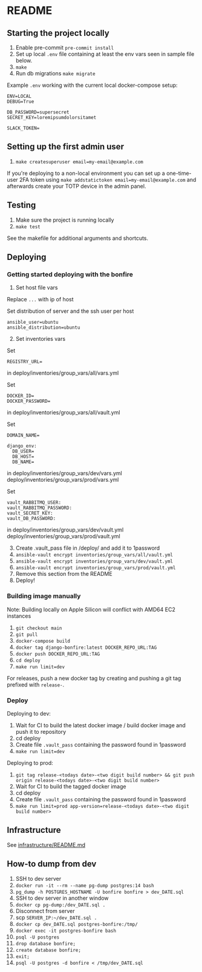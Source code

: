 # README

## Starting the project locally

1. Enable pre-commit `pre-commit install`
2. Set up local `.env` file containing at least the env vars seen in sample file below.
3. `make`
4. Run db migrations `make migrate`

Example `.env` working with the current local docker-compose setup:

```
ENV=LOCAL
DEBUG=True

DB_PASSWORD=supersecret
SECRET_KEY=loremipsumdolorsitamet

SLACK_TOKEN=
```

## Setting up the first admin user

1. `make createsuperuser email=my-email@example.com`

If you're deploying to a non-local environment you can set up a one-time-user 2FA token using `make addstatictoken email=my-email@example.com` and afterwards create your TOTP device in the admin panel.

## Testing

1. Make sure the project is running locally
2. `make test`

See the makefile for additional arguments and shortcuts.

## Deploying

### Getting started deploying with the bonfire

1. Set host file vars

Replace `...` with ip of host

Set distribution of server and the ssh user per host
```
ansible_user=ubuntu
ansible_distribution=ubuntu
```

2. Set inventories vars

Set
```
REGISTRY_URL=
```
in
deploy/inventories/group_vars/all/vars.yml

Set
```
DOCKER_ID=
DOCKER_PASSWORD=
```
in
deploy/inventories/group_vars/all/vault.yml

Set
```
DOMAIN_NAME=

django_env: 
  DB_USER=
  DB_HOST=
  DB_NAME=
```
in
deploy/inventories/group_vars/dev/vars.yml
deploy/inventories/group_vars/prod/vars.yml

Set
```
vault_RABBITMQ_USER: 
vault_RABBITMQ_PASSWORD: 
vault_SECRET_KEY: 
vault_DB_PASSWORD: 
```
in
deploy/inventories/group_vars/dev/vault.yml
deploy/inventories/group_vars/prod/vault.yml

3. Create .vault_pass file in /deploy/ and add it to 1password
4. `ansible-vault encrypt inventories/group_vars/all/vault.yml`
5. `ansible-vault encrypt inventories/group_vars/dev/vault.yml`
6. `ansible-vault encrypt inventories/group_vars/prod/vault.yml`
7. Remove this section from the README
8. Deploy!

### Building image manually

Note: Building locally on Apple Silicon will conflict with AMD64 EC2 instances

1. `git checkout main`
2. `git pull`
3. `docker-compose build`
4. `docker tag django-bonfire:latest DOCKER_REPO_URL:TAG`
5. `docker push DOCKER_REPO_URL:TAG`
6. `cd deploy`
7. `make run limit=dev`

For releases, push a new docker tag by creating and pushing a git tag prefixed with `release-`.

### Deploy

Deploying to dev:

1. Wait for CI to build the latest docker image / build docker image and push it to repository
2. cd deploy
3. Create file `.vault_pass` containing the password found in 1password
4. `make run limit=dev`

Deploying to prod:

1. `git tag release-<todays date>-<two digit build number> && git push origin release-<todays date>-<two digit build number>`
2. Wait for CI to build the tagged docker image
3. cd deploy
4. Create file `.vault_pass` containing the password found in 1password
5. `make run limit=prod app-version=release-<todays date>-<two digit build number>`


## Infrastructure

See [infrastructure/README.md](infrastructure/README.md)


## How-to dump from dev

1. SSH to dev server
2. `docker run -it --rm --name pg-dump postgres:14 bash`
3. `pg_dump -h POSTGRES_HOSTNAME -U bonfire bonfire > dev_DATE.sql`
4. SSH to dev server in another window
5. `docker cp pg-dump:/dev_DATE.sql .`
6. Disconnect from server
7. scp `SERVER_IP:~/dev_DATE.sql .`
8. `docker cp dev_DATE.sql postgres-bonfire:/tmp/`
9. `docker exec -it postgres-bonfire bash`
10. `psql -U postgres`
11. `drop database bonfire;`
12. `create database bonfire;`
13. `exit;`
14. `psql -U postgres -d bonfire < /tmp/dev_DATE.sql`

